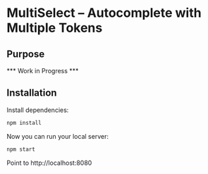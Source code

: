 # MultiSelect – Autocomplete with Multiple Tokens

## Purpose
*** Work in Progress ***

## Installation

Install dependencies:
```sh
npm install
```

Now you can run your local server:
```sh
npm start
```

Point to http://localhost:8080
